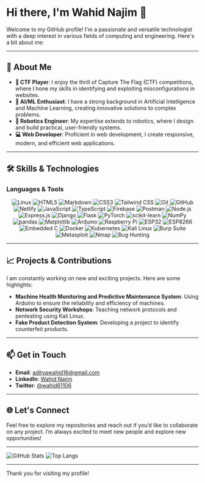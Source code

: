 # Hi there, I'm Wahid Najim 👋

Welcome to my GitHub profile! I'm a passionate and versatile technologist with a deep interest in various fields of computing and engineering. Here's a bit about me:

---

## 🌟 About Me

- **🔐 CTF Player**: I enjoy the thrill of Capture The Flag (CTF) competitions, where I hone my skills in identifying and exploiting misconfigurations in websites.
- **🤖 AI/ML Enthusiast**: I have a strong background in Artificial Intelligence and Machine Learning, creating innovative solutions to complex problems.
- **🔧 Robotics Engineer**: My expertise extends to robotics, where I design and build practical, user-friendly systems.
- **💻 Web Developer**: Proficient in web development, I create responsive, modern, and efficient web applications.

---

## 🛠️ Skills & Technologies

### Languages & Tools
<p align="center">
  <img src="https://img.shields.io/badge/Linux-FCC624?style=for-the-badge&logo=linux&logoColor=black" alt="Linux" />
  <img src="https://img.shields.io/badge/HTML5-E34F26?style=for-the-badge&logo=html5&logoColor=white" alt="HTML5" />
  <img src="https://img.shields.io/badge/Markdown-000000?style=for-the-badge&logo=markdown&logoColor=white" alt="Markdown" />
  <img src="https://img.shields.io/badge/CSS3-1572B6?style=for-the-badge&logo=css3&logoColor=white" alt="CSS3" />
  <img src="https://img.shields.io/badge/Tailwind_CSS-38B2AC?style=for-the-badge&logo=tailwind-css&logoColor=white" alt="Tailwind CSS" />
  <img src="https://img.shields.io/badge/Git-F05032?style=for-the-badge&logo=git&logoColor=white" alt="Git" />
  <img src="https://img.shields.io/badge/GitHub-181717?style=for-the-badge&logo=github&logoColor=white" alt="GitHub" />
  <img src="https://img.shields.io/badge/Netlify-00C7B7?style=for-the-badge&logo=netlify&logoColor=white" alt="Netlify" />
  <img src="https://img.shields.io/badge/JavaScript-F7DF1E?style=for-the-badge&logo=javascript&logoColor=black" alt="JavaScript" />
  <img src="https://img.shields.io/badge/TypeScript-3178C6?style=for-the-badge&logo=typescript&logoColor=white" alt="TypeScript" />
  <img src="https://img.shields.io/badge/Firebase-FFCA28?style=for-the-badge&logo=firebase&logoColor=black" alt="Firebase" />
  <img src="https://img.shields.io/badge/Postman-FF6C37?style=for-the-badge&logo=postman&logoColor=white" alt="Postman" />
  <img src="https://img.shields.io/badge/Node.js-339933?style=for-the-badge&logo=nodedotjs&logoColor=white" alt="Node.js" />
  <img src="https://img.shields.io/badge/Express.js-000000?style=for-the-badge&logo=express&logoColor=white" alt="Express.js" />
  <img src="https://img.shields.io/badge/Django-092E20?style=for-the-badge&logo=django&logoColor=white" alt="Django" />
  <img src="https://img.shields.io/badge/Flask-000000?style=for-the-badge&logo=flask&logoColor=white" alt="Flask" />
  <img src="https://img.shields.io/badge/PyTorch-EE4C2C?style=for-the-badge&logo=pytorch&logoColor=white" alt="PyTorch" />
  <img src="https://img.shields.io/badge/scikit--learn-F7931E?style=for-the-badge&logo=scikitlearn&logoColor=white" alt="scikit-learn" />
  <img src="https://img.shields.io/badge/NumPy-013243?style=for-the-badge&logo=numpy&logoColor=white" alt="NumPy" />
  <img src="https://img.shields.io/badge/pandas-150458?style=for-the-badge&logo=pandas&logoColor=white" alt="pandas" />
  <img src="https://img.shields.io/badge/Matplotlib-3776AB?style=for-the-badge&logo=python&logoColor=white" alt="Matplotlib" />
  <img src="https://img.shields.io/badge/Arduino-00979D?style=for-the-badge&logo=arduino&logoColor=white" alt="Arduino" />
  <img src="https://img.shields.io/badge/Raspberry_Pi-A22846?style=for-the-badge&logo=raspberry-pi&logoColor=white" alt="Raspberry Pi" />
  <img src="https://img.shields.io/badge/ESP32-000000?style=for-the-badge&logo=espressif&logoColor=white" alt="ESP32" />
  <img src="https://img.shields.io/badge/ESP8266-000000?style=for-the-badge&logo=espressif&logoColor=white" alt="ESP8266" />
  <img src="https://img.shields.io/badge/Embedded_C-00599C?style=for-the-badge&logo=c&logoColor=white" alt="Embedded C" />
  <img src="https://img.shields.io/badge/Docker-2496ED?style=for-the-badge&logo=docker&logoColor=white" alt="Docker" />
  <img src="https://img.shields.io/badge/Kubernetes-326CE5?style=for-the-badge&logo=kubernetes&logoColor=white" alt="Kubernetes" />
  <img src="https://img.shields.io/badge/Kali_Linux-557C94?style=for-the-badge&logo=kalilinux&logoColor=white" alt="Kali Linux" />
  <img src="https://img.shields.io/badge/Burp_Suite-FF8800?style=for-the-badge&logo=burpsuite&logoColor=white" alt="Burp Suite" />
  <img src="https://img.shields.io/badge/Metasploit-272822?style=for-the-badge&logo=metasploit&logoColor=white" alt="Metasploit" />
  <img src="https://img.shields.io/badge/Nmap-0078D7?style=for-the-badge&logo=nmap&logoColor=white" alt="Nmap" />
  <img src="https://img.shields.io/badge/Bug_Hunting-000000?style=for-the-badge&logo=bugcrowd&logoColor=white" alt="Bug Hunting" />
</p>

---

## 📈 Projects & Contributions

I am constantly working on new and exciting projects. Here are some highlights:

- **Machine Health Monitoring and Predictive Maintenance System**: Using Arduino to ensure the reliability and efficiency of machines.
- **Network Security Workshops**: Teaching network protocols and pentesting using Kali Linux.
- **Fake Product Detection System**: Developing a project to identify counterfeit products.

---

## 📫 Get in Touch

- **Email**: [adityawahid16@gmail.com](mailto:adityawahid16@gmail.com)
- **LinkedIn**: [Wahid Najim](https://www.linkedin.com/in/wahid-najim-3427b5293/)
- **Twitter**: [@wahid61106](https://x.com/wahid61106)

---

## 🌐 Let's Connect

Feel free to explore my repositories and reach out if you’d like to collaborate on any project. I’m always excited to meet new people and explore new opportunities!

---

![GitHub Stats](https://github-readme-stats.vercel.app/api?username=Wahid-najim&show_icons=true&theme=radical)
![Top Langs](https://github-readme-stats.vercel.app/api/top-langs/?username=Wahid-najim&layout=compact&theme=radical)

---

Thank you for visiting my profile!
